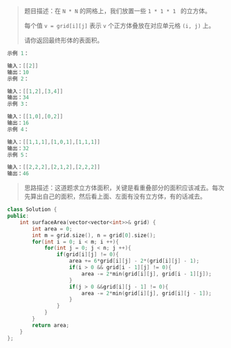> 题目描述：在 `N * N` 的网格上，我们放置一些 `1 * 1 * 1 ` 的立方体。
>
> 每个值 `v = grid[i][j]` 表示 `v` 个正方体叠放在对应单元格 `(i, j)` 上。
>
> 请你返回最终形体的表面积。

```java
示例 1：

输入：[[2]]
输出：10
示例 2：

输入：[[1,2],[3,4]]
输出：34
示例 3：

输入：[[1,0],[0,2]]
输出：16
示例 4：

输入：[[1,1,1],[1,0,1],[1,1,1]]
输出：32
示例 5：

输入：[[2,2,2],[2,1,2],[2,2,2]]
输出：46
```

> 思路描述：这道题求立方体面积，关键是看重叠部分的面积应该减去。每次先算出自己的面积，然后看上面、左面有没有立方体，有的话减去。
>

```C++
class Solution {
public:
    int surfaceArea(vector<vector<int>>& grid) {
        int area = 0;
        int m = grid.size(), n = grid[0].size();
        for(int i = 0; i < m; i ++){
            for(int j = 0; j < n; j ++){
                if(grid[i][j] != 0){
                    area += 6*grid[i][j] - 2*(grid[i][j] - 1);
                    if(i > 0 && grid[i - 1][j] != 0){
                        area -= 2*min(grid[i][j], grid[i - 1][j]);
                    }
                    if(j > 0 &&grid[i][j - 1] != 0){
                        area -= 2*min(grid[i][j], grid[i][j - 1]);
                    }
                }
            }
        } 
        return area;
    }
};
```
